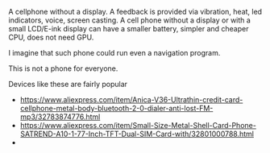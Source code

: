 A cellphone without a display. A feedback is provided via vibration, heat, led indicators, voice, screen casting.
A cell phone without a display or with a small LCD/E-ink display can have a smaller battery, simpler and cheaper CPU, does not need GPU. 

I imagine that such phone could run even a navigation program. 

This is not a phone for everyone. 


Devices like these are fairly popular 

* https://www.aliexpress.com/item/Anica-V36-Ultrathin-credit-card-cellphone-metal-body-bluetooth-2-0-dialer-anti-lost-FM-mp3/32783874776.html
* https://www.aliexpress.com/item/Small-Size-Metal-Shell-Card-Phone-SATREND-A10-1-77-Inch-TFT-Dual-SIM-Card-with/32801000788.html
* 
